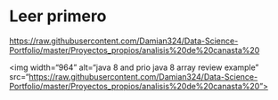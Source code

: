 # Leer primero

https://raw.githubusercontent.com/Damian324/Data-Science-Portfolio/master/Proyectos_propios/analisis%20de%20canasta%20

<img width=“964” alt=“java 8 and prio java 8  array review example” src=“https://raw.githubusercontent.com/Damian324/Data-Science-Portfolio/master/Proyectos_propios/analisis%20de%20canasta%20”>
